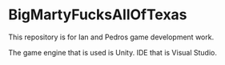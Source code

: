 # BigMartyFucksAllOfTexas

This repository is for Ian and Pedros game development work.

The game engine that is used is Unity. IDE that is Visual Studio.
